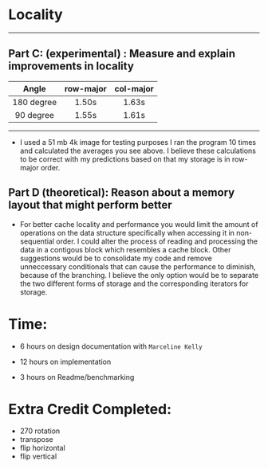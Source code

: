 # Locality 
---


## Part C: (experimental) : Measure and explain improvements in locality


|   Angle   | row-major| col-major  |
|:---------:| :------: | :--------: |
| 180 degree| 1.50s    | 1.63s      |
| 90 degree | 1.55s    | 1.61s |
---
- I used a 51 mb 4k image for testing purposes I ran the program 10 times and calculated the averages you see above. I believe these calculations to be correct with my predictions based on that my storage is in row-major order.

## Part D (theoretical): Reason about a memory layout that might perform better

- For better cache locality and performance you would limit the amount of operations on the data structure specifically when accessing it in non-sequential order. I could alter the process of reading and processing the data in a contigous block which resembles a cache block. Other suggestions would be to consolidate my code and remove unneccessary conditionals that can cause the performance to diminish, because of the branching. I believe the only option would be to separate the two different forms of storage and the corresponding iterators for storage.

# Time:
- 6 hours on design documentation with `Marceline Kelly`

- 12 hours on implementation

- 3 hours on Readme/benchmarking

# Extra Credit Completed:

  - 270 rotation
  - transpose
  - flip horizontal
  - flip vertical